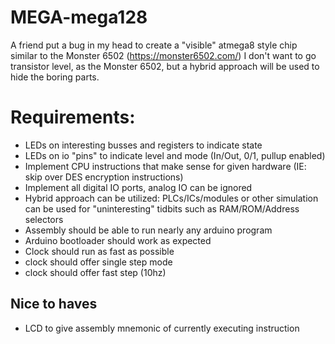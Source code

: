 # MEGA-mega128
A friend put a bug in my head to create a "visible" atmega8 style chip similar to the Monster 6502 (https://monster6502.com/) I don't want to go transistor level, as the Monster 6502, but a hybrid approach will be used to hide the boring parts.

# Requirements:
* LEDs on interesting busses and registers to indicate state
* LEDs on io "pins" to indicate level and mode (In/Out, 0/1, pullup enabled)
* Implement CPU instructions that make sense for given hardware (IE: skip over DES encryption instructions)
* Implement all digital IO ports, analog IO can be ignored
* Hybrid approach can be utilized: PLCs/ICs/modules or other simulation can be used for "uninteresting" tidbits such as RAM/ROM/Address selectors
* Assembly should be able to run nearly any arduino program
* Arduino bootloader should work as expected
* Clock should run as fast as possible
* clock should offer single step mode
* clock should offer fast step (10hz)

## Nice to haves
* LCD to give assembly mnemonic of currently executing instruction
